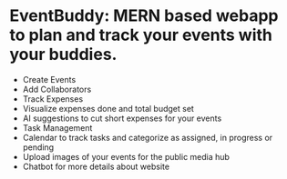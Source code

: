 <h1>EventBuddy: MERN based webapp to plan and track your events with your buddies.</h1>
<ul>
  <li>Create Events</li>
  <li>Add Collaborators</li>
  <li>Track Expenses</li>
  <li>Visualize expenses done and total budget set</li>
  <li>AI suggestions to cut short expenses for your events</li>
  <li>Task Management</li>
  <li>Calendar to track tasks and categorize as assigned, in progress or pending</li>
  <li>Upload images of your events for the public media hub</li>
  <li>Chatbot for more details about website</li>
</ul>
